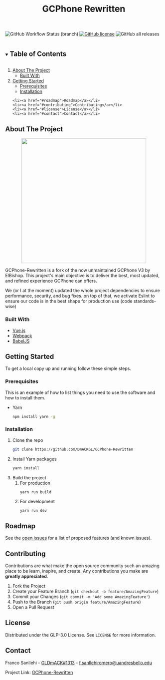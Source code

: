 <p align="center">
  <br />
  <h1 align="center">GCPhone Rewritten</h3>
  
  <br />
  <br />
  <img align="center" alt="GitHub Workflow Status (branch)" src="https://img.shields.io/github/workflow/status/DmACKGL/GCPhone-Rewrite/CI/master?style=for-the-badge">
  <a  align="center"href="https://github.com/DmACKGL/GCPhone-Rewrite"><img align="center" alt="GitHub license" src="https://img.shields.io/github/license/DmACKGL/GCPhone-Rewrite?style=for-the-badge"></a>
  <img  align="center"alt="GitHub all releases" src="https://img.shields.io/github/downloads/DmACKGL/GCPhone-Rewrite/total?style=for-the-badge">
</p>

<!-- TABLE OF CONTENTS -->
<details open="open">
  <summary><h2 style="display: inline-block">Table of Contents</h2></summary>
  <ol>
    <li>
      <a href="#about-the-project">About The Project</a>
      <ul>
        <li><a href="#built-with">Built With</a></li>
      </ul>
    </li>
    <li>
      <a href="#getting-started">Getting Started</a>
      <ul>
        <li><a href="#prerequisites">Prerequisites</a></li>
        <li><a href="#installation">Installation</a></li>
      </ul>
    </li>

    <li><a href="#roadmap">Roadmap</a></li>
    <li><a href="#contributing">Contributing</a></li>
    <li><a href="#license">License</a></li>
    <li><a href="#contact">Contact</a></li>
  </ol>
</details>

<!-- ABOUT THE PROJECT -->
## About The Project

<div align="center">
  <img height="400px" src="https://i.imgur.com/6Csisqj.png">
</div>

GCPhone-Rewritten is a fork of the now unmaintained GCPhone V3 by ElBishop. This project's main objective is to deliver the best, most updated, and refined experience GCPhone can offers.

We (or I at the moment) updated the whole project dependencies to ensure performance, security, and bug fixes. on top of that, we activate Eslint to ensure our code is in the best shape for production use (code standards-wise)


### Built With

* [Vue.js](https://vuejs.org)
* [Webpack](https://webpack.js.org)
* [BabelJS](https://babeljs.io)

<!-- GETTING STARTED -->
## Getting Started

To get a local copy up and running follow these simple steps.

### Prerequisites

This is an example of how to list things you need to use the software and how to install them.
* Yarn
  ```sh
  npm install yarn -g
  ```

### Installation

1. Clone the repo
   ```sh
   git clone https://github.com/DmACKGL/GCPhone-Rewritten
   ```
2. Install Yarn packages
   ```sh
   yarn install
   ```
3. Build the project
   1. For production
      ```sh
      yarn run build
      ```
   2. For development
      ```
      yarn run dev
      ```
      
<!-- ROADMAP -->
## Roadmap

See the [open issues](https://github.com/github_username/repo_name/issues) for a list of proposed features (and known issues).



<!-- CONTRIBUTING -->
## Contributing

Contributions are what make the open source community such an amazing place to be learn, inspire, and create. Any contributions you make are **greatly appreciated**.

1. Fork the Project
2. Create your Feature Branch (`git checkout -b feature/AmazingFeature`)
3. Commit your Changes (`git commit -m 'Add some AmazingFeature'`)
4. Push to the Branch (`git push origin feature/AmazingFeature`)
5. Open a Pull Request



<!-- LICENSE -->
## License

Distributed under the GLP-3.0 License. See `LICENSE` for more information.



<!-- CONTACT -->
## Contact

Franco Sanllehi - [GLDmACK#1313](https://discord.com/users/313866383844966400) - f.sanllehiromero@uandresbello.edu

Project Link: [GCPhone-Rewritten](https://github.com/DmACKGL/GCPhone-Rewritten)
